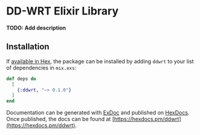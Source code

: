 # DD-WRT Elixir Library

**TODO: Add description**

## Installation

If [available in Hex](https://hex.pm/docs/publish), the package can be installed
by adding `ddwrt` to your list of dependencies in `mix.exs`:

```elixir
def deps do
  [
    {:ddwrt, "~> 0.1.0"}
  ]
end
```

Documentation can be generated with [ExDoc](https://github.com/elixir-lang/ex_doc)
and published on [HexDocs](https://hexdocs.pm). Once published, the docs can
be found at [https://hexdocs.pm/ddwrt](https://hexdocs.pm/ddwrt).

